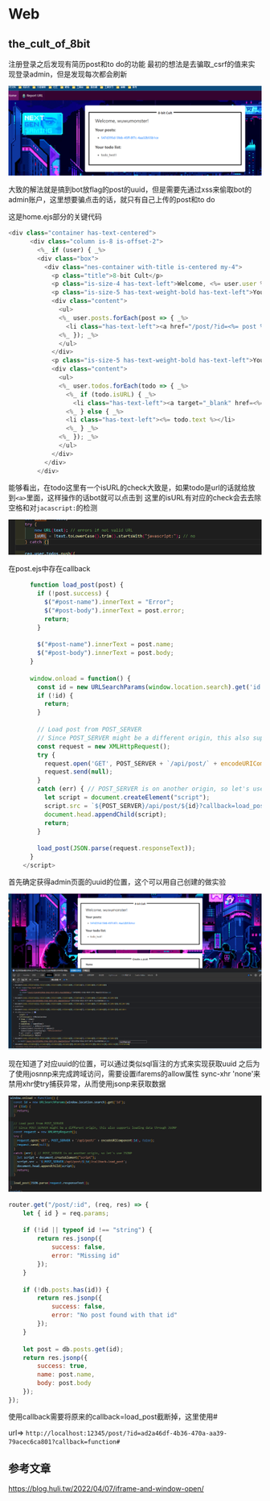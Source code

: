 # Web
## the_cult_of_8bit
注册登录之后发现有简历post和to do的功能
最初的想法是去骗取_csrf的值来实现登录admin，但是发现每次都会刷新

![](attachments/Pasted%20image%2020230408131159.png)

大致的解法就是搞到bot放flag的post的uuid，但是需要先通过xss来偷取bot的admin账户，这里想要骗点击的话，就只有自己上传的post和to do

这是home.ejs部分的关键代码

```js
<div class="container has-text-centered">
      <div class="column is-8 is-offset-2">
        <%_ if (user) { _%>
        <div class="box">
          <div class="nes-container with-title is-centered my-4">
            <p class="title">8-bit Cult</p>
            <p class="is-size-4 has-text-left">Welcome, <%= user.user %>!</p>
            <p class="is-size-5 has-text-weight-bold has-text-left">Your posts:</p>
            <div class="content">
              <ul>
              <%_ user.posts.forEach(post => { _%>
                <li class="has-text-left"><a href="/post/?id=<%= post %>"><%= post %></a></li>
              <%_ }); _%>
              </ul>
            </div>
            <p class="is-size-5 has-text-weight-bold has-text-left">Your todo list:</p>
            <div class="content">
              <ul>
              <%_ user.todos.forEach(todo => { _%>
                <%_ if (todo.isURL) { _%>
                  <li class="has-text-left"><a target="_blank" href=<%= todo.text %>><%= todo.text %></a></li>
                <%_ } else { _%>
                <li class="has-text-left"><%= todo.text %></li>
                <%_ } _%>
              <%_ }); _%>
              </ul>
            </div>
          </div>
        </div>
```

能够看出，在todo这里有一个isURL的check大致是，如果todo是url的话就给放到`<a>`里面，这样操作的话bot就可以点击到
这里的isURL有对应的check会去去除空格和对`jacascript:`的检测

![](attachments/Pasted%20image%2020230408141012.png)

在post.ejs中存在callback

```js
      function load_post(post) {
        if (!post.success) {
          $("#post-name").innerText = "Error";
          $("#post-body").innerText = post.error;
          return;
        }
  
        $("#post-name").innerText = post.name;
        $("#post-body").innerText = post.body;
      }

      window.onload = function() {
        const id = new URLSearchParams(window.location.search).get('id');
        if (!id) {
          return;
        }
  
        // Load post from POST_SERVER
        // Since POST_SERVER might be a different origin, this also supports loading data through JSONP
        const request = new XMLHttpRequest();
        try {
          request.open('GET', POST_SERVER + `/api/post/` + encodeURIComponent(id), false);
          request.send(null);
        }
        catch (err) { // POST_SERVER is on another origin, so let's use JSONP
          let script = document.createElement("script");
          script.src = `${POST_SERVER}/api/post/${id}?callback=load_post`;
          document.head.appendChild(script);
          return;
        }
  
        load_post(JSON.parse(request.responseText));
      }
    </script>
```

首先确定获得admin页面的uuid的位置，这个可以用自己创建的做实验

![](attachments/Pasted%20image%2020230408172455.png)

现在知道了对应uuid的位置，可以通过类似sql盲注的方式来实现获取uuid
之后为了使用josnnp来完成跨域访问，需要设置ifarems的allow属性 sync-xhr 'none'来禁用xhr使try捕获异常，从而使用jsonp来获取数据

![](attachments/Pasted%20image%2020230409154316.png)

```js
router.get("/post/:id", (req, res) => {
    let { id } = req.params;
  
    if (!id || typeof id !== "string") {
        return res.jsonp({
            success: false,
            error: "Missing id"
        });
    }
  
    if (!db.posts.has(id)) {
        return res.jsonp({
            success: false,
            error: "No post found with that id"
        });
    }
  
    let post = db.posts.get(id);
    return res.jsonp({
        success: true,
        name: post.name,
        body: post.body
    });
});
```


使用callback需要将原来的callback=load_post截断掉，这里使用#

url=>  `http://localhost:12345/post/?id=ad2a46df-4b36-470a-aa39-79acec6ca801?callback=function#`

## 参考文章
https://blog.huli.tw/2022/04/07/iframe-and-window-open/